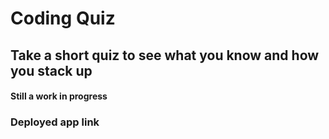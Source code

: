 # Coding Quiz

## Take a short quiz to see what you know and how you stack up

#### Still a work in progress

### Deployed app link
